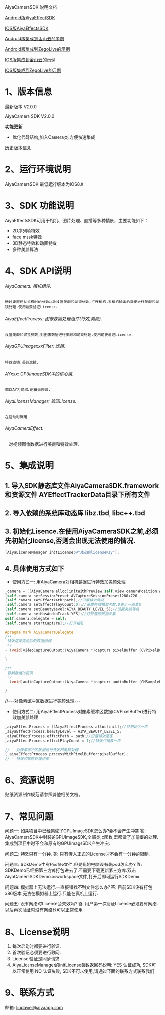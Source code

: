 AiyaCameraSDK 说明文档

[Android版AiyaEffectSDK](https://github.com/aiyaapp/AiyaEffectsAndroid)

[IOS版AiyaEffectsSDK](https://github.com/aiyaapp/AiyaEffectsIOS)

[Android版集成到金山云的示例](https://github.com/aiyaapp/AiyaEffectsWithKSVCAndroid)

[Android版集成到ZegoLive的示例](https://github.com/aiyaapp/AiyaEffectsWithZegoAndroid)

[IOS版集成到金山云的示例](https://github.com/aiyaapp/AiyaEffectsWithKSVCIOS)

[IOS版集成到ZegoLive的示例](https://github.com/aiyaapp/AiyaEffectsWithZegoIOS)

# 1、版本信息
最新版本 V2.0.0

AiyaCamera SDK V2.0.0
>
**功能更新**
- 优化代码结构,加入Camera类.方便快速集成

[历史版本信息](doc/versionHistory.md)

# 2、运行环境说明
AiyaCameraSDK 最低运行版本为iOS8.0

# 3、SDK 功能说明
AiyaEffectsSDK可用于相机、图片处理、直播等多种情景，主要功能如下：

- 2D序列帧特效
- face mask特效
- 3D静态特效和动画特效
- 多种美颜算法

# 4、SDK API说明
###### AiyaCamera: 相机组件.
    通过设置启动相机时的参数以及设置美颜和滤镜参数,打开相机,对相机输出的数据进行美颜和滤镜处理.使用前要验证License.

###### AiyaEffectProcess: 图像数据处理组件(特效,美颜).
    设置美颜和滤镜参数,对图像数据进行美颜和滤镜处理.使用前要验证License.

###### AiyaGPUImagexxxFilter: 滤镜.
    特效滤镜,美颜滤镜.

###### AYxxx: GPUImageSDK中的核心类.
    都以AY为前缀.逻辑无修改.

###### AiyaLicenseManager: 验证License.
    在启动时调用.

###### AiyaCameraEffect:
    对视频图像数据进行美颜和特效处理.

# 5、集成说明
## 1. 导入SDK静态库文件AiyaCameraSDK.framework和资源文件 AYEffectTrackerData目录下所有文件

## 2. 导入依赖的系统库动态库 libz.tbd, libc++.tbd

## 3. 初始化Lisence.在使用AiyaCameraSDK之前,必须先初始化license,否则会出现无法使用的情况.
```objective-c
[AiyaLicenseManager initLicense:@"对应的licenseKey"];

```

## 4. 具体使用方式如下
 * 使用方式一: 用AiyaCamera对相机数据进行特效加美颜处理
```objective-c
_camera = [[AiyaCamera alloc]initWithPreview:self.view cameraPosition:AVCaptureDevicePositionFront];//设置为前置相机
[self.camera setSessionPreset:AVCaptureSessionPreset1280x720];
[self.camera setEffectPath:path];//设置特效路径
[self.camera setEffectPlayCount:0];//设置特效播放次数.0表示一直重复
[self.camera setBeautyLevel:AIYA_BEAUTY_LEVEL_5];//设置美颜等级
[self.camera setHasAudioTrack:YES];//打开音频数据采集
self.camera.delegate = self;
[self.camera startCapture];//打开相机

#pragma mark AiyaCameraDelegate
/**
 特效渲染完成后的数据回调
 */
- (void)videoCaptureOutput:(AiyaCamera *)capture pixelBuffer:(CVPixelBufferRef)pixelBuffer frameTime:(CMTime)frameTime effectStatus:(AIYA_CAMERA_EFFECT_STATUS)effectStatus{

}

/**
 音频数据的回调
 */
- (void)audioCaptureOutput:(AiyaCamera *)capture audioBuffer:(CMSampleBufferRef)audioBuffer{

}
```
//---对像素缓冲区数据进行美颜处理---
 * 使用方式二: 用AiyaEffectProcess对像素缓冲区数据(CVPixelBuffer)进行特效加美颜处理
```objective-c
_aiyaEffectProcess = [[AiyaEffectProcess alloc]init];//只初始化一次
_aiyaEffectProcess.beautyLevel = AIYA_BEAUTY_LEVEL_5;
_aiyaEffectProcess.effectPath = path;//设置特效路径
_aiyaEffectProcess.effectPlayCount = 1;//特效只播放一次

//---对像素缓冲区数据进行特效和美颜处理---
[_aiyaEffectProcess processWithPixelBuffer:pixelBuffer];
//---特效和美颜处理结束---
```

# 6、资源说明
贴纸资源制作规范请参照其他相关文档。

# 7、常见问题
问题一: 如果项目中已经集成了GPUImageSDK怎么办?会不会产生冲突
答: AiyaCameraSDK中封装的GPUImageSDK,全部类,c函数,宏都做了加前缀的处理.集成到项目中时不会和原有的GPUImageSDK产生冲突.

问题二: 特效只有一分钟.
答: 只有传入正式的License才不会有一分钟的限制.

问题三: SDKDemo中有Podfile文件,但是我的电脑没有装pod怎么办?
答: SDKDemo已经把第三方库打包进去了.不需要下载更新第三方库.双击AiyaCameraSDKDemo.xcworkspace文件,打开后即可运行SDKDemo.

问题四: 模拟器上无法运行.一直报错找不到文件怎么办?
答: 目前SDK没有打包x86版本,无法在模拟器上运行.只能在真机上运行.

问题五: 没有网络时License会失效吗?
答: 用户第一次验证License必须要有网络.以后再次验证时没有网络也可以正常使用.

# 8、License说明
1. 每次启动时都要进行验证.
2. 首次验证必须要进行联网.
3. License 验证是同步请求.
4. AiyaLicenseManager的initLicense函数返回码说明:
 YES 认证成功, SDK可以正常使用
 NO  认证失败, SDK不可以使用,请通过下面的联系方式联系我们

# 9、联系方式
邮箱: liudawei@aiyaapp.com

